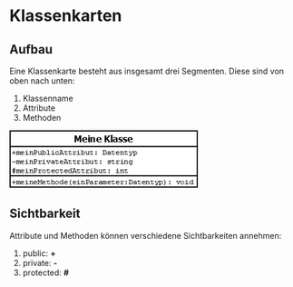 # Klassenkarten

## Aufbau

Eine Klassenkarte besteht aus insgesamt drei Segmenten. Diese sind von oben nach unten:

1. Klassenname
2. Attribute
3. Methoden

![UML-Class](/docs/img/uml-class.png)

## Sichtbarkeit

Attribute und Methoden können verschiedene Sichtbarkeiten annehmen:

1. public: **+**
2. private: **-**
3. protected: **#**